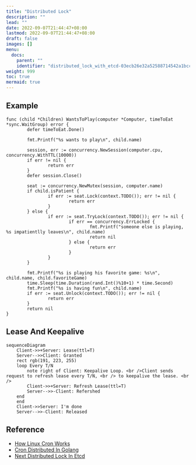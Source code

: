 ```yaml
---
title: "Distributed Lock"
description: ""
lead: ""
date: 2022-09-07T21:44:47+08:00
lastmod: 2022-09-07T21:44:47+08:00
draft: false
images: []
menu:
  docs:
    parent: ""
    identifier: "distributed_lock_with_etcd-03ecb26e32a52588714542a1bccc1642"
weight: 999
toc: true
mermaid: true
---
```

## Example
```golang
func (child *Children) WantsToPlay(computer *Computer, timeToEat *sync.WaitGroup) error {
        defer timeToEat.Done()

        fmt.Printf("%s wants to play\n", child.name)

        session, err := concurrency.NewSession(computer.cpu, concurrency.WithTTL(10000))
        if err != nil {
                return err
        }
        defer session.Close()

        seat := concurrency.NewMutex(session, computer.name)
        if child.isPatient {
                if err := seat.Lock(context.TODO()); err != nil {
                        return err
                }
        } else {
                if err := seat.TryLock(context.TODO()); err != nil {
                        if err == concurrency.ErrLocked {
                                fmt.Printf("someone else is playing, %s impatientlly leaves\n", child.name)
                                return nil
                        } else {
                                return err
                        }
                }
        }

        fmt.Printf("%s is playing his favorite game: %s\n", child.name, child.favoriteGame)
        time.Sleep(time.Duration(rand.Int()%10+1) * time.Second)
        fmt.Printf("%s is having fun\n", child.name)
        if err := seat.Unlock(context.TODO()); err != nil {
                return err
        }
        return nil
}
```

## Lease And Keepalive
```mermaid
sequenceDiagram
    Client->>+Server: Lease(ttl=T)
    Server-->>Client: Granted
    rect rgb(191, 223, 255)
    loop Every T/N
        note right of Client: Keepalive Loop. <br />Client sends request to refresh lease every T/N, <br /> to keepalive the lease. <br />
        Client->>+Server: Refresh Lease(ttl=T)
        Server-->>-Client: Refershed
    end
    end
    Client->>Server: I'm done
    Server-->>-Client: Released
```


## Reference
* [How Linux Cron Works](https://stackoverflow.com/questions/3982957/how-does-cron-internally-schedule-jobs)
* [Cron Distributed In Golang](https://github.com/Scalingo/go-etcd-cron)
* [Next Distributed Lock In Etcd](https://programmer.ink/think/implementation-of-etcd-distributed-lock.html)